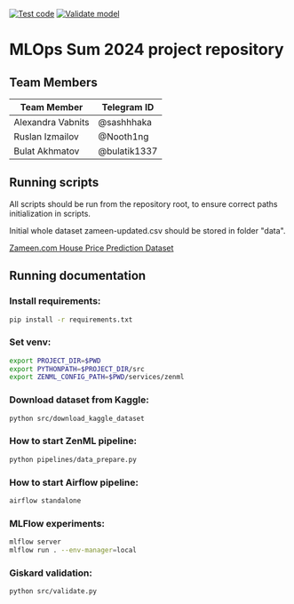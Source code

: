 [![Test code](https://github.com/Hexy00123/Sum2024MLOps/actions/workflows/test-code.yaml/badge.svg?branch=dev&event=push)](https://github.com/Hexy00123/Sum2024MLOps/actions/workflows/test-code.yaml)
[![Validate model](https://github.com/Hexy00123/Sum2024MLOps/actions/workflows/validate-model.yaml/badge.svg)](https://github.com/Hexy00123/Sum2024MLOps/actions/workflows/validate-model.yaml)

# MLOps Sum 2024 project repository

## **Team Members**

| Team Member              | Telegram ID         |
|--------------------------|---------------------|
| Alexandra Vabnits        | @sashhhaka          |   
| Ruslan Izmailov          | @Nooth1ng           | 
| Bulat Akhmatov           | @bulatik1337        | 

## Running scripts
All scripts should be run from the repository root, to ensure correct paths initialization in scripts.

Initial whole dataset zameen-updated.csv should be stored in folder "data".

[Zameen.com House Price Prediction Dataset](https://www.kaggle.com/datasets/howisusmanali/house-price-prediction-zameencom-dataset)

## Running documentation
### Install requirements:
```sh
pip install -r requirements.txt
```
### Set venv:
```sh
export PROJECT_DIR=$PWD
export PYTHONPATH=$PROJECT_DIR/src
export ZENML_CONFIG_PATH=$PWD/services/zenml
```
### Download dataset from Kaggle:
```sh
python src/download_kaggle_dataset
```
### How to start ZenML pipeline:
```sh
python pipelines/data_prepare.py
```
### How to start Airflow pipeline:
```sh
airflow standalone
```
### MLFlow experiments:
```sh
mlflow server
mlflow run . --env-manager=local
```
### Giskard validation:
```sh
python src/validate.py
```

